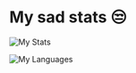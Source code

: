 <!--
**i-am-david-fernandez/i-am-david-fernandez** is a ✨ _special_ ✨ repository because its `README.md` (this file) appears on your GitHub profile.

Here are some ideas to get you started:

- 🔭 I’m currently working on ...
- 🌱 I’m currently learning ...
- 👯 I’m looking to collaborate on ...
- 🤔 I’m looking for help with ...
- 💬 Ask me about ...
- 📫 How to reach me: ...
- 😄 Pronouns: ...
- ⚡ Fun fact: ...
-->

# My sad stats 😒

![My Stats](https://github-readme-stats.vercel.app/api?username=i-am-david-fernandez&count_private=true&show_icons=true)

![My Languages](https://github-readme-stats.vercel.app/api/top-langs?username=i-am-david-fernandez&layout=default&exclude_repo=i-am-david-fernandez.github.io)